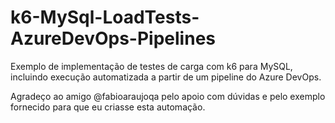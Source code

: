 # k6-MySql-LoadTests-AzureDevOps-Pipelines
Exemplo de implementação de testes de carga com k6 para MySQL, incluindo execução automatizada a partir de um pipeline do Azure DevOps.

Agradeço ao amigo @fabioaraujoqa pelo apoio com dúvidas e pelo exemplo fornecido para que eu criasse esta automação.
